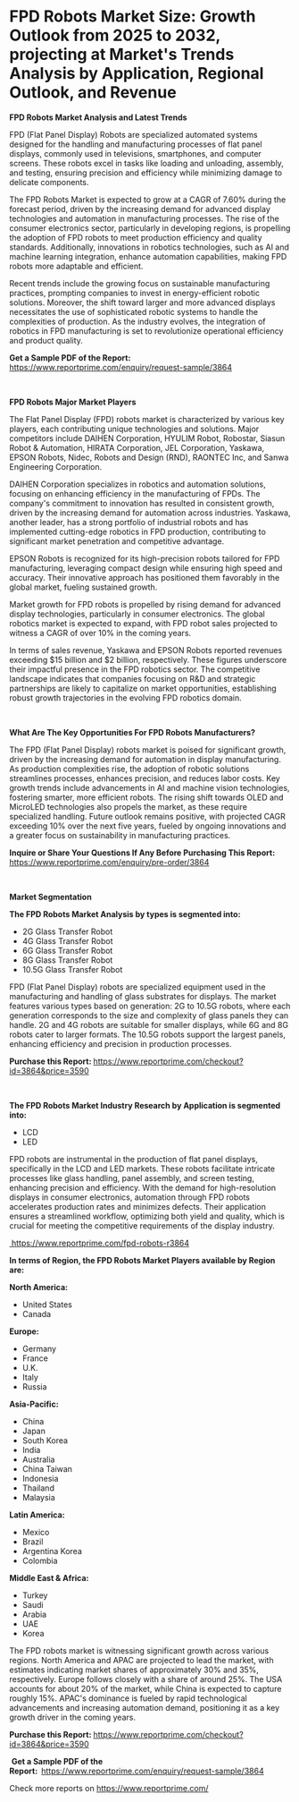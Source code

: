<p><h1>FPD Robots Market Size: Growth Outlook from 2025 to 2032, projecting at Market's Trends Analysis by Application, Regional Outlook, and Revenue</h1></p><p><strong>FPD Robots Market Analysis and Latest Trends</strong></p>
<p><p>FPD (Flat Panel Display) Robots are specialized automated systems designed for the handling and manufacturing processes of flat panel displays, commonly used in televisions, smartphones, and computer screens. These robots excel in tasks like loading and unloading, assembly, and testing, ensuring precision and efficiency while minimizing damage to delicate components.</p><p>The FPD Robots Market is expected to grow at a CAGR of 7.60% during the forecast period, driven by the increasing demand for advanced display technologies and automation in manufacturing processes. The rise of the consumer electronics sector, particularly in developing regions, is propelling the adoption of FPD robots to meet production efficiency and quality standards. Additionally, innovations in robotics technologies, such as AI and machine learning integration, enhance automation capabilities, making FPD robots more adaptable and efficient.</p><p>Recent trends include the growing focus on sustainable manufacturing practices, prompting companies to invest in energy-efficient robotic solutions. Moreover, the shift toward larger and more advanced displays necessitates the use of sophisticated robotic systems to handle the complexities of production. As the industry evolves, the integration of robotics in FPD manufacturing is set to revolutionize operational efficiency and product quality.</p></p>
<p><strong>Get a Sample PDF of the Report:&nbsp;</strong> <a href="https://www.reportprime.com/enquiry/request-sample/3864?utm_campaign=2736&utm_medium=2&utm_source=Github&utm_content=ia&utm_term=18032025&utm_id=fpd-robots">https://www.reportprime.com/enquiry/request-sample/3864</a></p>
<p>&nbsp;</p>
<p><strong>FPD Robots Major Market Players</strong></p>
<p><p>The Flat Panel Display (FPD) robots market is characterized by various key players, each contributing unique technologies and solutions. Major competitors include DAIHEN Corporation, HYULIM Robot, Robostar, Siasun Robot & Automation, HIRATA Corporation, JEL Corporation, Yaskawa, EPSON Robots, Nidec, Robots and Design (RND), RAONTEC Inc, and Sanwa Engineering Corporation.</p><p>DAIHEN Corporation specializes in robotics and automation solutions, focusing on enhancing efficiency in the manufacturing of FPDs. The company's commitment to innovation has resulted in consistent growth, driven by the increasing demand for automation across industries. Yaskawa, another leader, has a strong portfolio of industrial robots and has implemented cutting-edge robotics in FPD production, contributing to significant market penetration and competitive advantage.</p><p>EPSON Robots is recognized for its high-precision robots tailored for FPD manufacturing, leveraging compact design while ensuring high speed and accuracy. Their innovative approach has positioned them favorably in the global market, fueling sustained growth.</p><p>Market growth for FPD robots is propelled by rising demand for advanced display technologies, particularly in consumer electronics. The global robotics market is expected to expand, with FPD robot sales projected to witness a CAGR of over 10% in the coming years. </p><p>In terms of sales revenue, Yaskawa and EPSON Robots reported revenues exceeding $15 billion and $2 billion, respectively. These figures underscore their impactful presence in the FPD robotics sector. The competitive landscape indicates that companies focusing on R&D and strategic partnerships are likely to capitalize on market opportunities, establishing robust growth trajectories in the evolving FPD robotics domain.</p></p>
<p>&nbsp;</p>
<p><strong>What Are The Key Opportunities For FPD Robots Manufacturers?</strong></p>
<p><p>The FPD (Flat Panel Display) robots market is poised for significant growth, driven by the increasing demand for automation in display manufacturing. As production complexities rise, the adoption of robotic solutions streamlines processes, enhances precision, and reduces labor costs. Key growth trends include advancements in AI and machine vision technologies, fostering smarter, more efficient robots. The rising shift towards OLED and MicroLED technologies also propels the market, as these require specialized handling. Future outlook remains positive, with projected CAGR exceeding 10% over the next five years, fueled by ongoing innovations and a greater focus on sustainability in manufacturing practices.</p></p>
<p><strong>Inquire or Share Your Questions If Any Before Purchasing This Report:</strong> <a href="https://www.reportprime.com/enquiry/pre-order/3864?utm_campaign=2736&utm_medium=2&utm_source=Github&utm_content=ia&utm_term=18032025&utm_id=fpd-robots">https://www.reportprime.com/enquiry/pre-order/3864</a></p>
<p>&nbsp;</p>
<p><strong>Market Segmentation</strong></p>
<p><strong>The FPD Robots Market Analysis by types is segmented into:</strong></p>
<p><ul><li>2G Glass Transfer Robot</li><li>4G Glass Transfer Robot</li><li>6G Glass Transfer Robot</li><li>8G Glass Transfer Robot</li><li>10.5G Glass Transfer Robot</li></ul></p>
<p><p>FPD (Flat Panel Display) robots are specialized equipment used in the manufacturing and handling of glass substrates for displays. The market features various types based on generation: 2G to 10.5G robots, where each generation corresponds to the size and complexity of glass panels they can handle. 2G and 4G robots are suitable for smaller displays, while 6G and 8G robots cater to larger formats. The 10.5G robots support the largest panels, enhancing efficiency and precision in production processes.</p></p>
<p><strong>Purchase this Report:&nbsp;</strong><a href="https://www.reportprime.com/checkout?id=3864&price=3590&utm_campaign=2736&utm_medium=2&utm_source=Github&utm_content=ia&utm_term=18032025&utm_id=fpd-robots">https://www.reportprime.com/checkout?id=3864&price=3590</a></p>
<p>&nbsp;</p>
<p><strong>The FPD Robots Market Industry Research by Application is segmented into:</strong></p>
<p><ul><li>LCD</li><li>LED</li></ul></p>
<p><p>FPD robots are instrumental in the production of flat panel displays, specifically in the LCD and LED markets. These robots facilitate intricate processes like glass handling, panel assembly, and screen testing, enhancing precision and efficiency. With the demand for high-resolution displays in consumer electronics, automation through FPD robots accelerates production rates and minimizes defects. Their application ensures a streamlined workflow, optimizing both yield and quality, which is crucial for meeting the competitive requirements of the display industry.</p></p>
<p><a href="https://www.reportprime.com/fpd-robots-r3864?utm_campaign=2736&utm_medium=2&utm_source=Github&utm_content=ia&utm_term=18032025&utm_id=fpd-robots">&nbsp;https://www.reportprime.com/fpd-robots-r3864</a></p>
<p><strong>In terms of Region, the FPD Robots Market Players available by Region are:</strong></p>
<p>
    <p> <strong> North America: </strong>
        <ul>
            <li>United States</li>
            <li>Canada</li>
        </ul>
        </p> 
    <p> <strong> Europe: </strong>
        <ul>
            <li>Germany</li>
            <li>France</li>
            <li>U.K.</li>
            <li>Italy</li>
            <li>Russia</li>
        </ul>
        </p> 
    <p> <strong> Asia-Pacific: </strong>
        <ul>
            <li>China</li>
            <li>Japan</li>
            <li>South Korea</li>
            <li>India</li>
            <li>Australia</li>
            <li>China Taiwan</li>
            <li>Indonesia</li>
            <li>Thailand</li>
            <li>Malaysia</li>
        </ul>
        </p> 
    <p> <strong> Latin America: </strong>
        <ul>
            <li>Mexico</li>
            <li>Brazil</li>
            <li>Argentina Korea</li>
            <li>Colombia</li>
        </ul>
        </p> 
    <p> <strong> Middle East & Africa: </strong>
        <ul>
            <li>Turkey</li>
            <li>Saudi</li>
            <li>Arabia</li>
            <li>UAE</li>
            <li>Korea</li>
        </ul>
    </p>
    </p>
<p><p>The FPD robots market is witnessing significant growth across various regions. North America and APAC are projected to lead the market, with estimates indicating market shares of approximately 30% and 35%, respectively. Europe follows closely with a share of around 25%. The USA accounts for about 20% of the market, while China is expected to capture roughly 15%. APAC's dominance is fueled by rapid technological advancements and increasing automation demand, positioning it as a key growth driver in the coming years.</p></p>
<p><strong>Purchase this Report: </strong><a href="https://www.reportprime.com/checkout?id=3864&price=3590&utm_campaign=2736&utm_medium=2&utm_source=Github&utm_content=ia&utm_term=18032025&utm_id=fpd-robots">https://www.reportprime.com/checkout?id=3864&price=3590</a></p>
<p>&nbsp;<strong>Get a Sample PDF of the Report:&nbsp;&nbsp;</strong><a href="https://www.reportprime.com/enquiry/request-sample/3864?utm_campaign=2736&utm_medium=2&utm_source=Github&utm_content=ia&utm_term=18032025&utm_id=fpd-robots">https://www.reportprime.com/enquiry/request-sample/3864</a></p>
<p><strong></strong></p>
<p>Check more reports on <a href="https://www.reportprime.com/?utm_campaign=2736&utm_medium=2&utm_source=Github&utm_content=ia&utm_term=18032025&utm_id=fpd-robots">https://www.reportprime.com/</a></p>